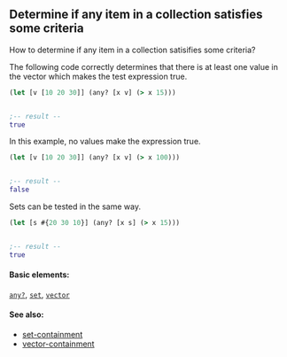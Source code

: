 ## Determine if any item in a collection satisfies some criteria

How to determine if any item in a collection satisifies some criteria?

The following code correctly determines that there is at least one value in the vector which makes the test expression true.

```clojure
(let [v [10 20 30]] (any? [x v] (> x 15)))


;-- result --
true
```

In this example, no values make the expression true.

```clojure
(let [v [10 20 30]] (any? [x v] (> x 100)))


;-- result --
false
```

Sets can be tested in the same way.

```clojure
(let [s #{20 30 10}] (any? [x s] (> x 15)))


;-- result --
true
```

#### Basic elements:

[`any?`](../halite-basic-syntax-reference.md#any?), [`set`](../halite-basic-syntax-reference.md#set), [`vector`](../halite-basic-syntax-reference.md#vector)

#### See also:

* [set-containment](set-containment.md)
* [vector-containment](vector-containment.md)


